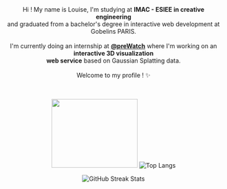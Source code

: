<br><p align="center">Hi ! My name is Louise, I'm studying at <b>IMAC - ESIEE in creative engineering</b><br>and graduated
    from a bachelor's degree in interactive web development at Gobelins PARIS.<br><br>
    I'm currently doing an internship at **[@preWatch](https://www.prewatch.io/)** where I'm working on an **interactive 3D visualization<br> web service** based on Gaussian Splatting data.
    <br><br>Welcome to my profile ! ✨<br>
</p>

##

<p align="center">
    <br><img width="200" height="160"
        src="https://user-images.githubusercontent.com/77757761/212425315-b9ae8e7d-c20a-4b7d-bd12-d83eefbf6fb2.gif">
    <img src="https://github-readme-stats.vercel.app/api/top-langs/?username=LouisePrd&theme=default&hide_border=false&include_all_commits=true&count_private=true&layout=compact"
        alt="Top Langs" />
    <br>
</p>


<p align="center">
    <img src="https://nirzak-streak-stats.vercel.app/?user=LouisePrd&theme=default&hide_border=false"
        alt="GitHub Streak Stats" />
</p>

